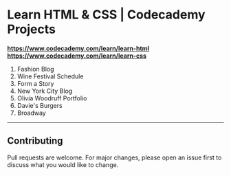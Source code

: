 # Learn HTML & CSS | Codecademy Projects
**<https://www.codecademy.com/learn/learn-html>**\
**<https://www.codecademy.com/learn/learn-css>**

1. Fashion Blog
2. Wine Festival Schedule
3. Form a Story
4. New York City Blog
5. Olivia Woodruff Portfolio
6. Davie's Burgers
7. Broadway
---

## Contributing
Pull requests are welcome. For major changes, please open an issue first to discuss what you would like to change.
